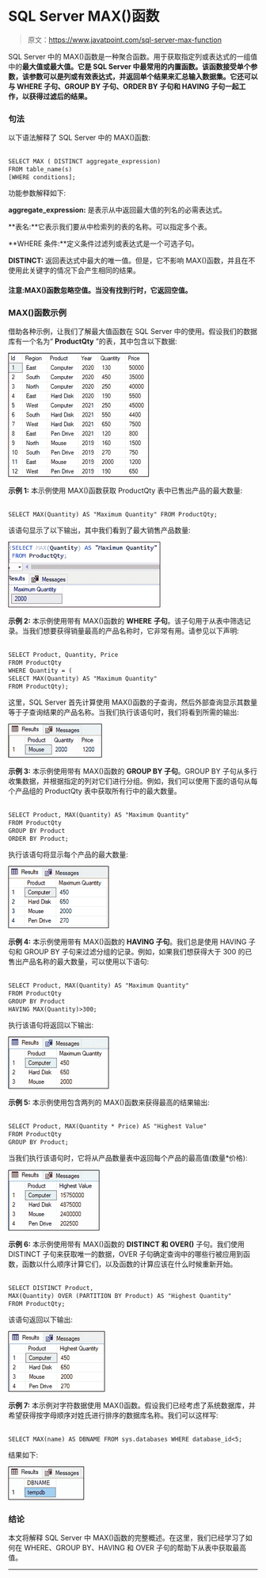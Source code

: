 # SQL Server MAX()函数

> 原文：<https://www.javatpoint.com/sql-server-max-function>

SQL Server 中的 MAX()函数是一种聚合函数。用于获取指定列或表达式的一组值中的**最大值或最大值。它是 SQL Server 中最常用的内置函数。该函数接受单个参数，该参数可以是列或有效表达式，并返回单个结果来汇总输入数据集。它还可以与 WHERE 子句、GROUP BY 子句、ORDER BY 子句和 HAVING 子句一起工作，以获得过滤后的结果。**

### 句法

以下语法解释了 SQL Server 中的 MAX()函数:

```

SELECT MAX ( DISTINCT aggregate_expression)  
FROM table_name(s)  
[WHERE conditions];

```

功能参数解释如下:

**aggregate_expression:** 是表示从中返回最大值的列名的必需表达式。

**表名:**它表示我们要从中检索列的表的名称。可以指定多个表。

**WHERE 条件:**定义条件过滤列或表达式是一个可选子句。

**DISTINCT:** 返回表达式中最大的唯一值。但是，它不影响 MAX()函数，并且在不使用此关键字的情况下会产生相同的结果。

#### 注意:MAX()函数忽略空值。当没有找到行时，它返回空值。

### MAX()函数示例

借助各种示例，让我们了解最大值函数在 SQL Server 中的使用。假设我们的数据库有一个名为“ **ProductQty** ”的表，其中包含以下数据:

![SQL server max function](img/7ea4f5bec835fcfd9d1be6bbf1d7bf46.png)

**示例 1:** 本示例使用 MAX()函数获取 ProductQty 表中已售出产品的最大数量:

```

SELECT MAX(Quantity) AS "Maximum Quantity" FROM ProductQty;

```

该语句显示了以下输出，其中我们看到了最大销售产品数量:

![SQL server max function](img/f86cc09e67a80224cd809768a949ca8e.png)

**示例 2:** 本示例使用带有 MAX()函数的 **WHERE** **子句**。该子句用于从表中筛选记录。当我们想要获得销量最高的产品名称时，它非常有用。请参见以下声明:

```

SELECT Product, Quantity, Price
FROM ProductQty
WHERE Quantity = (
SELECT MAX(Quantity) AS "Maximum Quantity" 
FROM ProductQty); 

```

这里，SQL Server 首先计算使用 MAX()函数的子查询，然后外部查询显示其数量等于子查询结果的产品名称。当我们执行该语句时，我们将看到所需的输出:

![SQL server max function](img/aff0bd915b5faa803a8cb4bb32e5a2ef.png)

**示例 3:** 本示例使用带有 MAX()函数的 **GROUP BY 子句**。GROUP BY 子句从多行收集数据，并根据指定的列对它们进行分组。例如，我们可以使用下面的语句从每个产品组的 ProductQty 表中获取所有行中的最大数量。

```

SELECT Product, MAX(Quantity) AS "Maximum Quantity" 
FROM ProductQty
GROUP BY Product
ORDER BY Product;

```

执行该语句将显示每个产品的最大数量:

![SQL server max function](img/580587402452f6af3c4be1f217c4f8df.png)

**示例 4:** 本示例使用带有 MAX()函数的 **HAVING 子句**。我们总是使用 HAVING 子句和 GROUP BY 子句来过滤分组的记录。例如，如果我们想获得大于 300 的已售出产品名称的最大数量，可以使用以下语句:

```

SELECT Product, MAX(Quantity) AS "Maximum Quantity" 
FROM ProductQty
GROUP BY Product
HAVING MAX(Quantity)>300;

```

执行该语句将返回以下输出:

![SQL server max function](img/68e99109a87e9fe803f7d92c080613d2.png)

**示例 5:** 本示例使用包含两列的 MAX()函数来获得最高的结果输出:

```

SELECT Product, MAX(Quantity * Price) AS "Highest Value" 
FROM ProductQty
GROUP BY Product; 

```

当我们执行该语句时，它将从产品数量表中返回每个产品的最高值(数量*价格):

![SQL server max function](img/0f32a116876bd81a6a781ad491752960.png)

**示例 6:** 本示例使用带有 MAX()函数的 **DISTINCT 和 OVER()** 子句。我们使用 DISTINCT 子句来获取唯一的数据，OVER 子句确定查询中的哪些行被应用到函数，函数以什么顺序计算它们，以及函数的计算应该在什么时候重新开始。

```

SELECT DISTINCT Product, 
MAX(Quantity) OVER (PARTITION BY Product) AS "Highest Quantity"  
FROM ProductQty; 

```

该语句返回以下输出:

![SQL server max function](img/9d79f6ddfe7599b86deeca3dca0c351a.png)

**示例 7:** 本示例对字符数据使用 MAX()函数。假设我们已经考虑了系统数据库，并希望获得按字母顺序对姓氏进行排序的数据库名称。我们可以这样写:

```

SELECT MAX(name) AS DBNAME FROM sys.databases WHERE database_id<5;

```

结果如下:

![SQL server max function](img/c2eb27f9246b47d65c8f93d27d98d740.png)

### 结论

本文将解释 SQL Server 中 MAX()函数的完整概述。在这里，我们已经学习了如何在 WHERE、GROUP BY、HAVING 和 OVER 子句的帮助下从表中获取最高值。

* * *